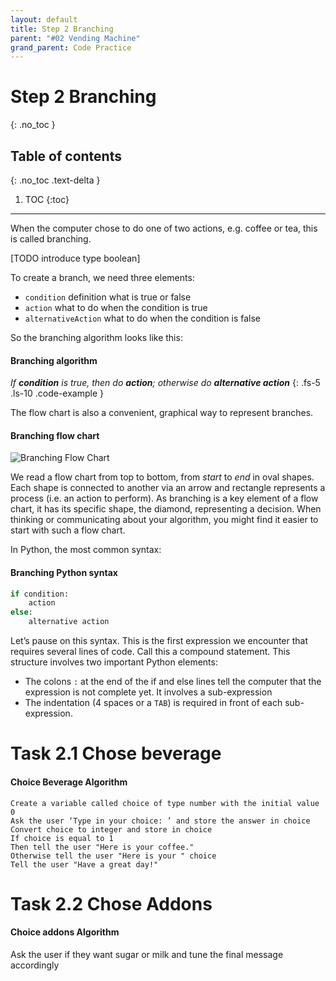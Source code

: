 ```yaml
---
layout: default
title: Step 2 Branching
parent: "#02 Vending Machine"
grand_parent: Code Practice
---
```


# Step 2 Branching
{: .no_toc }

## Table of contents
{: .no_toc .text-delta }

1. TOC
{:toc}

---

When the computer chose to do one of two actions, e.g. coffee or tea, this is called branching.

[TODO introduce type boolean]


To create a branch, we need three elements:

* `condition` definition what is true or false
* `action` what to do when the condition is true
* `alternativeAction` what to do when the condition is false

So the branching algorithm looks like this:

#### Branching algorithm
_If **condition** is true, then do **action**; otherwise do **alternative action**_
{: .fs-5 .ls-10 .code-example }

The flow chart is also a convenient, graphical way to represent branches.

#### Branching flow chart
![Branching Flow Chart]({{site.baseurl}}/assets/flow_chart_branching.svg)

We read a flow chart from top to bottom, from _start_ to _end_ in oval shapes. Each shape is connected to another via an arrow and rectangle represents a process (i.e. an action to perform). As branching is a key element of a flow chart, it has its specific shape, the diamond, representing a decision. When thinking or communicating about your algorithm, you might find it easier to start with such a flow chart.

In Python, the most common syntax:

#### Branching Python syntax

```python
if condition:
    action
else:
    alternative action
```

Let’s pause on this syntax. This is the first expression we encounter that requires several lines of code. Call this a compound statement. This structure involves two important Python elements:

* The colons `:` at the end of the if and else lines tell the computer that the expression is not complete yet. It involves a sub-expression
* The indentation (4 spaces or a `TAB`) is required in front of each sub-expression.


# Task 2.1 Chose beverage

#### Choice Beverage Algorithm
```
Create a variable called choice of type number with the initial value 0
Ask the user ‘Type in your choice: ’ and store the answer in choice
Convert choice to integer and store in choice
If choice is equal to 1
Then tell the user "Here is your coffee."
Otherwise tell the user "Here is your " choice
Tell the user "Have a great day!"
```

# Task 2.2 Chose Addons

#### Choice addons Algorithm

Ask the user if they want sugar or milk and tune the final message accordingly

```

```


